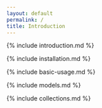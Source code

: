 ```yaml
---
layout: default
permalink: /
title: Introduction
---
```


{% include introduction.md %}

{% include installation.md %}

{% include basic-usage.md %}

{% include models.md %}

{% include collections.md %}